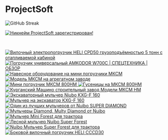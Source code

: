 # ProjectSoft
![GitHub Streak](http://github-readme-streak-stats.herokuapp.com?user=ProjectSoft-STUDIONIONS&locale=ru&mode=weekly)

<a href="https://mynickname.com/projectsoft" target="_blank">
	<img src="https://mynickname.com/img.php?nick=ProjectSoft&sert=2&text=t5" alt="Никнейм ProjectSoft зарегистрирован!" border="0" />
</a>
<p>&nbsp;</p>
<!-- prettier-ignore-start -->
<!-- BEGIN EXAMPLE-YOUTUBE-CARDS -->
<a href="https://www.youtube.com/watch?v=k38pQ8A0ZL0">
  <picture>
    <source media="(prefers-color-scheme: dark)" srcset="https://ytcards.demolab.com/?id=k38pQ8A0ZL0&title=%D0%92%D0%B8%D0%BB%D0%BE%D1%87%D0%BD%D1%8B%D0%B9+%D1%8D%D0%BB%D0%B5%D0%BA%D1%82%D1%80%D0%BE%D0%BF%D0%BE%D0%B3%D1%80%D1%83%D0%B7%D1%87%D0%B8%D0%BA+HELI+CPD50+%D0%B3%D1%80%D1%83%D0%B7%D0%BE%D0%BF%D0%BE%D0%B4%D1%8A%D1%91%D0%BC%D0%BD%D0%BE%D1%81%D1%82%D1%8C%D1%8E+5+%D1%82%D0%BE%D0%BD%D0%BD+%D1%81+%D0%BE%D1%82%D0%B0%D0%BF%D0%BB%D0%B8%D0%B2%D0%B0%D0%B5%D0%BC%D0%BE%D0%B9+%D0%BA%D0%B0%D0%B1%D0%B8%D0%BD%D0%BE%D0%B9&lang=en&timestamp=1691487350&background_color=%230d1117&title_color=%23ffffff&stats_color=%23dedede&max_title_lines=2&width=250&border_radius=5&duration=69">
    <img src="https://ytcards.demolab.com/?id=k38pQ8A0ZL0&title=%D0%92%D0%B8%D0%BB%D0%BE%D1%87%D0%BD%D1%8B%D0%B9+%D1%8D%D0%BB%D0%B5%D0%BA%D1%82%D1%80%D0%BE%D0%BF%D0%BE%D0%B3%D1%80%D1%83%D0%B7%D1%87%D0%B8%D0%BA+HELI+CPD50+%D0%B3%D1%80%D1%83%D0%B7%D0%BE%D0%BF%D0%BE%D0%B4%D1%8A%D1%91%D0%BC%D0%BD%D0%BE%D1%81%D1%82%D1%8C%D1%8E+5+%D1%82%D0%BE%D0%BD%D0%BD+%D1%81+%D0%BE%D1%82%D0%B0%D0%BF%D0%BB%D0%B8%D0%B2%D0%B0%D0%B5%D0%BC%D0%BE%D0%B9+%D0%BA%D0%B0%D0%B1%D0%B8%D0%BD%D0%BE%D0%B9&lang=en&timestamp=1691487350&background_color=%23ffffff&title_color=%2324292f&stats_color=%2357606a&max_title_lines=2&width=250&border_radius=5&duration=69" alt="Вилочный электропогрузчик HELI CPD50 грузоподъёмностью 5 тонн с отапливаемой кабиной" title="Вилочный электропогрузчик HELI CPD50 грузоподъёмностью 5 тонн с отапливаемой кабиной">
  </picture>
</a>
<a href="https://www.youtube.com/watch?v=5yVacoNXdY4">
  <picture>
    <source media="(prefers-color-scheme: dark)" srcset="https://ytcards.demolab.com/?id=5yVacoNXdY4&title=%D0%9F%D0%BE%D0%B3%D1%80%D1%83%D0%B7%D1%87%D0%B8%D0%BA+%D1%83%D0%BD%D0%B8%D0%B2%D0%B5%D1%80%D1%81%D0%B0%D0%BB%D1%8C%D0%BD%D1%8B%D0%B9+AMKODOR+W700C+%7C+%D0%A1%D0%9F%D0%95%D0%A6%D0%A2%D0%95%D0%A5%D0%9D%D0%98%D0%9A%D0%90+%7C+%D0%9E%D0%91%D0%97%D0%9E%D0%A0&lang=en&timestamp=1690118526&background_color=%230d1117&title_color=%23ffffff&stats_color=%23dedede&max_title_lines=2&width=250&border_radius=5&duration=252">
    <img src="https://ytcards.demolab.com/?id=5yVacoNXdY4&title=%D0%9F%D0%BE%D0%B3%D1%80%D1%83%D0%B7%D1%87%D0%B8%D0%BA+%D1%83%D0%BD%D0%B8%D0%B2%D0%B5%D1%80%D1%81%D0%B0%D0%BB%D1%8C%D0%BD%D1%8B%D0%B9+AMKODOR+W700C+%7C+%D0%A1%D0%9F%D0%95%D0%A6%D0%A2%D0%95%D0%A5%D0%9D%D0%98%D0%9A%D0%90+%7C+%D0%9E%D0%91%D0%97%D0%9E%D0%A0&lang=en&timestamp=1690118526&background_color=%23ffffff&title_color=%2324292f&stats_color=%2357606a&max_title_lines=2&width=250&border_radius=5&duration=252" alt="Погрузчик универсальный AMKODOR W700C | СПЕЦТЕХНИКА | ОБЗОР" title="Погрузчик универсальный AMKODOR W700C | СПЕЦТЕХНИКА | ОБЗОР">
  </picture>
</a>
<a href="https://www.youtube.com/watch?v=8idvcJyKXFA">
  <picture>
    <source media="(prefers-color-scheme: dark)" srcset="https://ytcards.demolab.com/?id=8idvcJyKXFA&title=%D0%9D%D0%B0%D0%B2%D0%B5%D1%81%D0%BD%D0%BE%D0%B5+%D0%BE%D0%B1%D0%BE%D1%80%D1%83%D0%B4%D0%BE%D0%B2%D0%B0%D0%BD%D0%B8%D0%B5+%D0%BD%D0%B0+%D0%BC%D0%B8%D0%BD%D0%B8+%D0%BF%D0%BE%D0%B3%D1%80%D1%83%D0%B7%D1%87%D0%B8%D0%BA%D0%B8+%D0%9C%D0%9A%D0%A1%D0%9C&lang=en&timestamp=1657096725&background_color=%230d1117&title_color=%23ffffff&stats_color=%23dedede&max_title_lines=2&width=250&border_radius=5&duration=25">
    <img src="https://ytcards.demolab.com/?id=8idvcJyKXFA&title=%D0%9D%D0%B0%D0%B2%D0%B5%D1%81%D0%BD%D0%BE%D0%B5+%D0%BE%D0%B1%D0%BE%D1%80%D1%83%D0%B4%D0%BE%D0%B2%D0%B0%D0%BD%D0%B8%D0%B5+%D0%BD%D0%B0+%D0%BC%D0%B8%D0%BD%D0%B8+%D0%BF%D0%BE%D0%B3%D1%80%D1%83%D0%B7%D1%87%D0%B8%D0%BA%D0%B8+%D0%9C%D0%9A%D0%A1%D0%9C&lang=en&timestamp=1657096725&background_color=%23ffffff&title_color=%2324292f&stats_color=%2357606a&max_title_lines=2&width=250&border_radius=5&duration=25" alt="Навесное оборудование на мини погрузчики МКСМ" title="Навесное оборудование на мини погрузчики МКСМ">
  </picture>
</a>
<a href="https://www.youtube.com/watch?v=8nx1kQwNQd8">
  <picture>
    <source media="(prefers-color-scheme: dark)" srcset="https://ytcards.demolab.com/?id=8nx1kQwNQd8&title=%D0%9C%D0%BE%D0%B4%D0%B5%D0%BB%D1%8C+%D0%9C%D0%9A%D0%A1%D0%9C+%D0%BD%D0%B0+%D0%B0%D0%B3%D1%80%D0%B5%D0%B3%D0%B0%D1%82%D0%BD%D0%BE%D0%BC+%D0%B7%D0%B0%D0%B2%D0%BE%D0%B4%D0%B5&lang=en&timestamp=1657096680&background_color=%230d1117&title_color=%23ffffff&stats_color=%23dedede&max_title_lines=2&width=250&border_radius=5&duration=33">
    <img src="https://ytcards.demolab.com/?id=8nx1kQwNQd8&title=%D0%9C%D0%BE%D0%B4%D0%B5%D0%BB%D1%8C+%D0%9C%D0%9A%D0%A1%D0%9C+%D0%BD%D0%B0+%D0%B0%D0%B3%D1%80%D0%B5%D0%B3%D0%B0%D1%82%D0%BD%D0%BE%D0%BC+%D0%B7%D0%B0%D0%B2%D0%BE%D0%B4%D0%B5&lang=en&timestamp=1657096680&background_color=%23ffffff&title_color=%2324292f&stats_color=%2357606a&max_title_lines=2&width=250&border_radius=5&duration=33" alt="Модель МКСМ на агрегатном заводе" title="Модель МКСМ на агрегатном заводе">
  </picture>
</a>
<a href="https://www.youtube.com/watch?v=Vz4zijAk4aA">
  <picture>
    <source media="(prefers-color-scheme: dark)" srcset="https://ytcards.demolab.com/?id=Vz4zijAk4aA&title=%D0%9C%D0%B8%D0%BD%D0%B8+%D0%BF%D0%BE%D0%B3%D1%80%D1%83%D0%B7%D1%87%D0%B8%D0%BA+%D0%9C%D0%9A%D0%A1%D0%9C+800%D0%9D%D0%9C&lang=en&timestamp=1657096647&background_color=%230d1117&title_color=%23ffffff&stats_color=%23dedede&max_title_lines=2&width=250&border_radius=5&duration=416">
    <img src="https://ytcards.demolab.com/?id=Vz4zijAk4aA&title=%D0%9C%D0%B8%D0%BD%D0%B8+%D0%BF%D0%BE%D0%B3%D1%80%D1%83%D0%B7%D1%87%D0%B8%D0%BA+%D0%9C%D0%9A%D0%A1%D0%9C+800%D0%9D%D0%9C&lang=en&timestamp=1657096647&background_color=%23ffffff&title_color=%2324292f&stats_color=%2357606a&max_title_lines=2&width=250&border_radius=5&duration=416" alt="Мини погрузчик МКСМ 800НМ" title="Мини погрузчик МКСМ 800НМ">
  </picture>
</a>
<a href="https://www.youtube.com/watch?v=5WNr37cJy9c">
  <picture>
    <source media="(prefers-color-scheme: dark)" srcset="https://ytcards.demolab.com/?id=5WNr37cJy9c&title=%D0%93%D1%83%D1%81%D0%B5%D0%BD%D0%B8%D1%86%D1%8B+%D0%BD%D0%B0+%D0%9C%D0%9A%D0%A1%D0%9C+800%D0%9D%D0%9C&lang=en&timestamp=1657096599&background_color=%230d1117&title_color=%23ffffff&stats_color=%23dedede&max_title_lines=2&width=250&border_radius=5&duration=71">
    <img src="https://ytcards.demolab.com/?id=5WNr37cJy9c&title=%D0%93%D1%83%D1%81%D0%B5%D0%BD%D0%B8%D1%86%D1%8B+%D0%BD%D0%B0+%D0%9C%D0%9A%D0%A1%D0%9C+800%D0%9D%D0%9C&lang=en&timestamp=1657096599&background_color=%23ffffff&title_color=%2324292f&stats_color=%2357606a&max_title_lines=2&width=250&border_radius=5&duration=71" alt="Гусеницы на МКСМ 800НМ" title="Гусеницы на МКСМ 800НМ">
  </picture>
</a>
<a href="https://www.youtube.com/watch?v=oCP0VDTU18s">
  <picture>
    <source media="(prefers-color-scheme: dark)" srcset="https://ytcards.demolab.com/?id=oCP0VDTU18s&title=%D0%9A%D1%83%D1%80%D0%B3%D0%B0%D0%BD%D1%81%D0%BA%D0%B8%D0%B9+%D0%9C%D0%B0%D1%88%D0%B8%D0%BD%D0%BE+%D1%81%D1%82%D1%80%D0%BE%D0%B8%D1%82%D0%B5%D0%BB%D1%8C%D0%BD%D1%8B%D0%B9+%D0%B7%D0%B0%D0%B2%D0%BE%D0%B4++%D0%9C%D0%BE%D0%B4%D0%B5%D0%BB%D0%B8+%D0%9C%D0%9A%D0%A1%D0%9C++%D0%9D%D0%9C&lang=en&timestamp=1657096530&background_color=%230d1117&title_color=%23ffffff&stats_color=%23dedede&max_title_lines=2&width=250&border_radius=5&duration=220">
    <img src="https://ytcards.demolab.com/?id=oCP0VDTU18s&title=%D0%9A%D1%83%D1%80%D0%B3%D0%B0%D0%BD%D1%81%D0%BA%D0%B8%D0%B9+%D0%9C%D0%B0%D1%88%D0%B8%D0%BD%D0%BE+%D1%81%D1%82%D1%80%D0%BE%D0%B8%D1%82%D0%B5%D0%BB%D1%8C%D0%BD%D1%8B%D0%B9+%D0%B7%D0%B0%D0%B2%D0%BE%D0%B4++%D0%9C%D0%BE%D0%B4%D0%B5%D0%BB%D0%B8+%D0%9C%D0%9A%D0%A1%D0%9C++%D0%9D%D0%9C&lang=en&timestamp=1657096530&background_color=%23ffffff&title_color=%2324292f&stats_color=%2357606a&max_title_lines=2&width=250&border_radius=5&duration=220" alt="Курганский Машино строительный завод  Модели МКСМ  НМ" title="Курганский Машино строительный завод  Модели МКСМ  НМ">
  </picture>
</a>
<a href="https://www.youtube.com/watch?v=1Y84lPreQ1A">
  <picture>
    <source media="(prefers-color-scheme: dark)" srcset="https://ytcards.demolab.com/?id=1Y84lPreQ1A&title=%D0%AD%D0%BA%D1%81%D0%BA%D0%B0%D0%B2%D0%B0%D1%82%D0%BE%D1%80%D0%BD%D1%8B%D0%B9+%D0%BC%D1%83%D0%BB%D1%8C%D1%87%D0%B5%D1%80+Niubo+KXG-F+160&lang=en&timestamp=1643377065&background_color=%230d1117&title_color=%23ffffff&stats_color=%23dedede&max_title_lines=2&width=250&border_radius=5&duration=242">
    <img src="https://ytcards.demolab.com/?id=1Y84lPreQ1A&title=%D0%AD%D0%BA%D1%81%D0%BA%D0%B0%D0%B2%D0%B0%D1%82%D0%BE%D1%80%D0%BD%D1%8B%D0%B9+%D0%BC%D1%83%D0%BB%D1%8C%D1%87%D0%B5%D1%80+Niubo+KXG-F+160&lang=en&timestamp=1643377065&background_color=%23ffffff&title_color=%2324292f&stats_color=%2357606a&max_title_lines=2&width=250&border_radius=5&duration=242" alt="Экскаваторный мульчер Niubo KXG-F 160" title="Экскаваторный мульчер Niubo KXG-F 160">
  </picture>
</a>
<a href="https://www.youtube.com/watch?v=y92lvAqCzvc">
  <picture>
    <source media="(prefers-color-scheme: dark)" srcset="https://ytcards.demolab.com/?id=y92lvAqCzvc&title=%D0%9C%D1%83%D0%BB%D1%8C%D1%87%D0%B5%D1%80+%D0%BD%D0%B0+%D1%8D%D0%BA%D1%81%D0%BA%D0%B0%D0%B2%D0%B0%D1%82%D0%BE%D1%80+KXG-F+160&lang=en&timestamp=1643376646&background_color=%230d1117&title_color=%23ffffff&stats_color=%23dedede&max_title_lines=2&width=250&border_radius=5&duration=36">
    <img src="https://ytcards.demolab.com/?id=y92lvAqCzvc&title=%D0%9C%D1%83%D0%BB%D1%8C%D1%87%D0%B5%D1%80+%D0%BD%D0%B0+%D1%8D%D0%BA%D1%81%D0%BA%D0%B0%D0%B2%D0%B0%D1%82%D0%BE%D1%80+KXG-F+160&lang=en&timestamp=1643376646&background_color=%23ffffff&title_color=%2324292f&stats_color=%2357606a&max_title_lines=2&width=250&border_radius=5&duration=36" alt="Мульчер на экскаватор KXG-F 160" title="Мульчер на экскаватор KXG-F 160">
  </picture>
</a>
<a href="https://www.youtube.com/watch?v=EODKgSUZ6o8">
  <picture>
    <source media="(prefers-color-scheme: dark)" srcset="https://ytcards.demolab.com/?id=EODKgSUZ6o8&title=%D0%9E%D0%B4%D0%B8%D0%BD+%D0%B8%D0%B7+%D0%BB%D1%83%D1%87%D1%88%D0%B8%D1%85+%D0%BC%D1%83%D0%BB%D1%8C%D1%87%D0%B5%D1%80%D0%BE%D0%B2+%D0%BE%D1%82+Nuibo+++SUPER+DIAMOND&lang=en&timestamp=1643357676&background_color=%230d1117&title_color=%23ffffff&stats_color=%23dedede&max_title_lines=2&width=250&border_radius=5&duration=68">
    <img src="https://ytcards.demolab.com/?id=EODKgSUZ6o8&title=%D0%9E%D0%B4%D0%B8%D0%BD+%D0%B8%D0%B7+%D0%BB%D1%83%D1%87%D1%88%D0%B8%D1%85+%D0%BC%D1%83%D0%BB%D1%8C%D1%87%D0%B5%D1%80%D0%BE%D0%B2+%D0%BE%D1%82+Nuibo+++SUPER+DIAMOND&lang=en&timestamp=1643357676&background_color=%23ffffff&title_color=%2324292f&stats_color=%2357606a&max_title_lines=2&width=250&border_radius=5&duration=68" alt="Один из лучших мульчеров от Nuibo   SUPER DIAMOND" title="Один из лучших мульчеров от Nuibo   SUPER DIAMOND">
  </picture>
</a>
<a href="https://www.youtube.com/watch?v=Cyi5swIEhlQ">
  <picture>
    <source media="(prefers-color-scheme: dark)" srcset="https://ytcards.demolab.com/?id=Cyi5swIEhlQ&title=%D0%9C%D1%83%D0%BB%D1%8C%D1%87%D0%B5%D1%80%D1%8B+Diamond%2C+Multy+Diamond+%D0%BE%D1%82+Nuibo&lang=en&timestamp=1643357594&background_color=%230d1117&title_color=%23ffffff&stats_color=%23dedede&max_title_lines=2&width=250&border_radius=5&duration=73">
    <img src="https://ytcards.demolab.com/?id=Cyi5swIEhlQ&title=%D0%9C%D1%83%D0%BB%D1%8C%D1%87%D0%B5%D1%80%D1%8B+Diamond%2C+Multy+Diamond+%D0%BE%D1%82+Nuibo&lang=en&timestamp=1643357594&background_color=%23ffffff&title_color=%2324292f&stats_color=%2357606a&max_title_lines=2&width=250&border_radius=5&duration=73" alt="Мульчеры Diamond, Multy Diamond от Nuibo" title="Мульчеры Diamond, Multy Diamond от Nuibo">
  </picture>
</a>
<a href="https://www.youtube.com/watch?v=28_dArmpYuA">
  <picture>
    <source media="(prefers-color-scheme: dark)" srcset="https://ytcards.demolab.com/?id=28_dArmpYuA&title=%D0%9C%D1%83%D0%BB%D1%8C%D1%87%D0%B5%D1%80+Mini+Forest+%D0%B4%D0%BB%D1%8F+%D1%82%D1%80%D0%B0%D0%BA%D1%82%D0%BE%D1%80%D0%B0&lang=en&timestamp=1643357515&background_color=%230d1117&title_color=%23ffffff&stats_color=%23dedede&max_title_lines=2&width=250&border_radius=5&duration=61">
    <img src="https://ytcards.demolab.com/?id=28_dArmpYuA&title=%D0%9C%D1%83%D0%BB%D1%8C%D1%87%D0%B5%D1%80+Mini+Forest+%D0%B4%D0%BB%D1%8F+%D1%82%D1%80%D0%B0%D0%BA%D1%82%D0%BE%D1%80%D0%B0&lang=en&timestamp=1643357515&background_color=%23ffffff&title_color=%2324292f&stats_color=%2357606a&max_title_lines=2&width=250&border_radius=5&duration=61" alt="Мульчер Mini Forest для трактора" title="Мульчер Mini Forest для трактора">
  </picture>
</a>
<a href="https://www.youtube.com/watch?v=zQSWFLwRwYI">
  <picture>
    <source media="(prefers-color-scheme: dark)" srcset="https://ytcards.demolab.com/?id=zQSWFLwRwYI&title=%D0%9B%D0%B5%D1%81%D0%BD%D0%BE%D0%B9+%D0%BC%D1%83%D0%BB%D1%8C%D1%87%D0%B5%D1%80+Nuibo+Super+Forest&lang=en&timestamp=1643357443&background_color=%230d1117&title_color=%23ffffff&stats_color=%23dedede&max_title_lines=2&width=250&border_radius=5&duration=431">
    <img src="https://ytcards.demolab.com/?id=zQSWFLwRwYI&title=%D0%9B%D0%B5%D1%81%D0%BD%D0%BE%D0%B9+%D0%BC%D1%83%D0%BB%D1%8C%D1%87%D0%B5%D1%80+Nuibo+Super+Forest&lang=en&timestamp=1643357443&background_color=%23ffffff&title_color=%2324292f&stats_color=%2357606a&max_title_lines=2&width=250&border_radius=5&duration=431" alt="Лесной мульчер Nuibo Super Forest" title="Лесной мульчер Nuibo Super Forest">
  </picture>
</a>
<a href="https://www.youtube.com/watch?v=gr4vCDobKUc">
  <picture>
    <source media="(prefers-color-scheme: dark)" srcset="https://ytcards.demolab.com/?id=gr4vCDobKUc&title=Nuibo+%D0%9C%D1%83%D0%BB%D1%8C%D1%87%D0%B5%D1%80+Super+Forest+%D0%B4%D0%BB%D1%8F+%D1%82%D1%80%D0%B0%D0%BA%D1%82%D0%BE%D1%80%D0%B0&lang=en&timestamp=1643357341&background_color=%230d1117&title_color=%23ffffff&stats_color=%23dedede&max_title_lines=2&width=250&border_radius=5&duration=205">
    <img src="https://ytcards.demolab.com/?id=gr4vCDobKUc&title=Nuibo+%D0%9C%D1%83%D0%BB%D1%8C%D1%87%D0%B5%D1%80+Super+Forest+%D0%B4%D0%BB%D1%8F+%D1%82%D1%80%D0%B0%D0%BA%D1%82%D0%BE%D1%80%D0%B0&lang=en&timestamp=1643357341&background_color=%23ffffff&title_color=%2324292f&stats_color=%2357606a&max_title_lines=2&width=250&border_radius=5&duration=205" alt="Nuibo Мульчер Super Forest для трактора" title="Nuibo Мульчер Super Forest для трактора">
  </picture>
</a>
<a href="https://www.youtube.com/watch?v=j74awttbypE">
  <picture>
    <source media="(prefers-color-scheme: dark)" srcset="https://ytcards.demolab.com/?id=j74awttbypE&title=%D0%91%D0%BE%D0%BA%D0%BE%D0%B2%D0%BE%D0%B9+%D0%B2%D0%B8%D0%BB%D0%BE%D1%87%D0%BD%D1%8B%D0%B9+%D0%BF%D0%BE%D0%B3%D1%80%D1%83%D0%B7%D1%87%D0%B8%D0%BA+HELI+CCCD30&lang=en&timestamp=1628355880&background_color=%230d1117&title_color=%23ffffff&stats_color=%23dedede&max_title_lines=2&width=250&border_radius=5&duration=60">
    <img src="https://ytcards.demolab.com/?id=j74awttbypE&title=%D0%91%D0%BE%D0%BA%D0%BE%D0%B2%D0%BE%D0%B9+%D0%B2%D0%B8%D0%BB%D0%BE%D1%87%D0%BD%D1%8B%D0%B9+%D0%BF%D0%BE%D0%B3%D1%80%D1%83%D0%B7%D1%87%D0%B8%D0%BA+HELI+CCCD30&lang=en&timestamp=1628355880&background_color=%23ffffff&title_color=%2324292f&stats_color=%2357606a&max_title_lines=2&width=250&border_radius=5&duration=60" alt="Боковой вилочный погрузчик HELI CCCD30" title="Боковой вилочный погрузчик HELI CCCD30">
  </picture>
</a>
<!-- END EXAMPLE-YOUTUBE-CARDS -->
<!-- prettier-ignore-end -->
